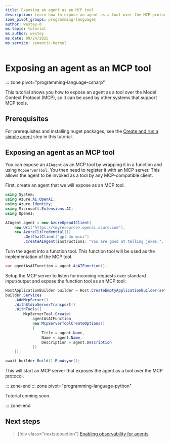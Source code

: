 ```yaml
---
title: Exposing an agent as an MCP tool
description: Learn how to expose an agent as a tool over the MCP protocol
zone_pivot_groups: programming-languages
author: westey-m
ms.topic: tutorial
ms.author: westey
ms.date: 09/24/2025
ms.service: semantic-kernel
---
```


# Exposing an agent as an MCP tool

::: zone pivot="programming-language-csharp"

This tutorial shows you how to expose an agent as a tool over the Model Context Protocol (MCP), so it can be used by other systems that support MCP tools.

## Prerequisites

For prerequisites and installing nuget packages, see the [Create and run a simple agent](./run-agent.md) step in this tutorial.

## Exposing an agent as an MCP tool

You can expose an `AIAgent` as an MCP tool by wrapping it in a function and using `McpServerTool`. You then need to register it with an MCP server. This allows the agent to be invoked as a tool by any MCP-compatible client.

First, create an agent that we will expose as an MCP tool.

```csharp
using System;
using Azure.AI.OpenAI;
using Azure.Identity;
using Microsoft.Extensions.AI;
using OpenAI;

AIAgent agent = new AzureOpenAIClient(
    new Uri("https://<myresource>.openai.azure.com"),
    new AzureCliCredential())
        .GetChatClient("gpt-4o-mini")
        .CreateAIAgent(instructions: "You are good at telling jokes.", name: "Joker");
```

Turn the agent into a function tool. This function tool will be used as the implementation of the MCP tool.

```csharp
var agentAsAIFunction = agent.AsAIFunction();
```

Setup the MCP server to listen for incoming requests over standard input/output and expose the function tool as an MCP tool:

```csharp
HostApplicationBuilder builder = Host.CreateEmptyApplicationBuilder(settings: null);
builder.Services
    .AddMcpServer()
    .WithStdioServerTransport()
    .WithTools([
        McpServerTool.Create(
            agentAsAIFunction,
            new McpServerToolCreateOptions()
            {
                Title = agent.Name,
                Name = agent.Name,
                Description = agent.Description
            })
    ]);

await builder.Build().RunAsync();
```

This will start an MCP server that exposes the agent as a tool over the MCP protocol.

::: zone-end
::: zone pivot="programming-language-python"

Tutorial coming soon.

::: zone-end

## Next steps

> [!div class="nextstepaction"]
> [Enabling observability for agents](./enable-observability.md)
